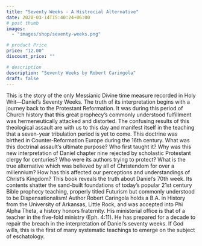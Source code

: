 ```yaml
---
title: "Seventy Weeks - A Histrocial Alternative"
date: 2020-03-14T15:40:24+06:00
# post thumb
images:
  - "images/shop/seventy-weeks.png"

# product Price
price: "12.00"
discount_price: ""

# description
description: "Seventy Weeks by Robert Caringola"
draft: false
---
```



This is the story of the only Messianic Divine time measure recorded in Holy Writ—Daniel’s Seventy Weeks. The truth of its interpretation begins with a journey back to the Protestant Reformation. It was during this period of Church history that this great prophecy’s commonly understood fulfillment was hermeneutically attacked and distorted. The confusing results of this theological assault are with us to this day and manifest itself in the teaching that a seven-year tribulation period is yet to come. This doctrine was birthed in Counter-Reformation Europe during the 16th century. What was this doctrinal assault’s ultimate purpose? Who first taught it? Why was this new interpretation of Daniel chapter nine rejected by scholastic Protestant clergy for centuries? Who were its authors trying to protect? What is the true alternative which was believed by all of Christendom for over a millennium? How has this affected our perceptions and understandings of Christ’s Kingdom? This book reveals the truth about Daniel’s 70th week. Its contents shatter the sand-built foundations of today’s popular 21st century Bible prophecy teaching, properly titled Futurism but commonly understood to be Dispensationalism! Author Robert Caringola holds a B.A. in History from the University of Arkansas, Little Rock, and was accepted into Phi Alpha Theta, a history honors fraternity. His ministerial office is that of a teacher in the five-fold ministry (Eph. 4:11). He has prepared for a decade to repair the breach in the interpretation of Daniel’s seventy weeks. If God wills, this is the first of many systematic teachings to emerge on the subject of eschatology.